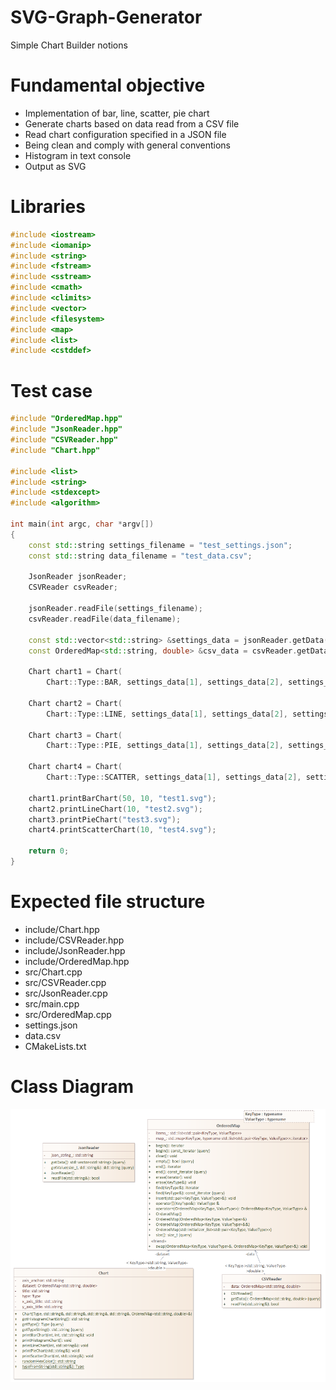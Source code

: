 # SVG-Graph-Generator

Simple Chart Builder notions

# Fundamental objective

- Implementation of bar, line, scatter, pie chart
- Generate charts based on data read from a CSV file
- Read chart configuration specified in a JSON file
- Being clean and comply with general conventions
- Histogram in text console
- Output as SVG

# Libraries

```cpp
#include <iostream>
#include <iomanip>
#include <string>
#include <fstream>
#include <sstream>
#include <cmath>
#include <climits>
#include <vector>
#include <filesystem>
#include <map>
#include <list>
#include <cstddef>
```

# Test case
```cpp
#include "OrderedMap.hpp"
#include "JsonReader.hpp"
#include "CSVReader.hpp"
#include "Chart.hpp"

#include <list>
#include <string>
#include <stdexcept>
#include <algorithm>

int main(int argc, char *argv[])
{
    const std::string settings_filename = "test_settings.json";
    const std::string data_filename = "test_data.csv";

    JsonReader jsonReader;
    CSVReader csvReader;

    jsonReader.readFile(settings_filename);
    csvReader.readFile(data_filename);

    const std::vector<std::string> &settings_data = jsonReader.getData();
    const OrderedMap<std::string, double> &csv_data = csvReader.getData();

    Chart chart1 = Chart(
        Chart::Type::BAR, settings_data[1], settings_data[2], settings_data[3], settings_data[4], csv_data);

    Chart chart2 = Chart(
        Chart::Type::LINE, settings_data[1], settings_data[2], settings_data[3], settings_data[4], csv_data);

    Chart chart3 = Chart(
        Chart::Type::PIE, settings_data[1], settings_data[2], settings_data[3], settings_data[4], csv_data);

    Chart chart4 = Chart(
        Chart::Type::SCATTER, settings_data[1], settings_data[2], settings_data[3], settings_data[4], csv_data);

    chart1.printBarChart(50, 10, "test1.svg");
    chart2.printLineChart(10, "test2.svg");
    chart3.printPieChart("test3.svg");
    chart4.printScatterChart(10, "test4.svg");

    return 0;
}
```

# Expected file structure
- include/Chart.hpp
- include/CSVReader.hpp
- include/JsonReader.hpp
- include/OrderedMap.hpp
- src/Chart.cpp
- src/CSVReader.cpp
- src/JsonReader.cpp
- src/main.cpp
- src/OrderedMap.cpp
- settings.json
- data.csv
- CMakeLists.txt

# Class Diagram
![Screenshot](class_diagram.png)
